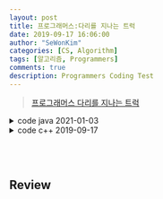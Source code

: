 ```yaml
---
layout: post
title: 프로그래머스:다리를 지나는 트럭
date: 2019-09-17 16:06:00
author: "SeWonKim"
categories: [CS, Algorithm]
tags: [알고리즘, Programmers]
comments: true
description: Programmers Coding Test
---
```


> [프로그래머스 다리를 지나는 트럭](https://programmers.co.kr/learn/courses/30/lessons/42583)


<details>
<summary>code java 2021-01-03</summary>
<div markdown="1">

```java
import java.util.*;

class Solution {
    public int solution(int bridge_length, int weight, int[] truck_weights) {
        int weight_sum = 0;
        int answer = 0;
        Queue<Integer> q = new LinkedList<Integer>();
        
        for(int t: truck_weights) {
            while (true) {
                if(q.isEmpty()) {
                    answer++;
                    q.add(t);
                    weight_sum += t;
                    break;
                }

                if (q.size() == bridge_length) {
                    weight_sum -= q.poll();
                }
                else {
                    if (weight_sum + t <= weight) {
                        q.add(t);
                        weight_sum += t;
                        answer++;
                        break;
                    }

                    q.add(0);
                    answer++;
                }
            }
        }
        return answer + bridge_length;
    }
}
```

</div>
</details>


<details>
<summary>code c++ 2019-09-17</summary>
<div markdown="1">

## Idea

1. 반복문을 돌기 전 트럭 하나를 큐에 넣는다. 큐는 현재 다리 위에 있는 트럭을 의미한다.
2. startTime 배열은 i번째 트럭이 다리에 올려진 시간을 기록한 배열이다.
3. 반복문을 시작한다. 다리 길이만큼 시간이 지나면 큐에서 트럭을 pop 하고, 다리를 지나간 트럭 개수 카운트 변수에 1을 더한다.
4. 반복문을 돌 때마다 현재 큐에 대기하고 있는 트럭을 추가할 수 있는지 없는지 확인하고, 조건을 만족하면 큐에 추가한다.
5. 대기 트럭을 전부 이동시키면 반복문을 종료하고, 시간을 return한다.



```cpp
#include <string>
#include <vector>
#include <queue>

using namespace std;

int solution(int bridge_length, int weight, vector<int> truck_weights) {
    int time = 1;
    vector<int> startTime (truck_weights.size(), 0);

    int count = 0;
    int index = 0;

    queue<int> q;
    q.push(index);
    startTime[index] = time;
    index++;

    while(count < truck_weights.size()){
        time++;
        int now = 0;

        // 트럭이 다리를 다 건넜는지 확인
        for(int i=0; i<q.size(); i++){
            if(bridge_length - (time - startTime[q.front()]) == 0){
                q.pop();
                count++;
            }
        }

        // 다리가 버틸 수 있는 중량인지 확인
        if(index < truck_weights.size()){
            queue<int> temp = q;
            while(!temp.empty()){
                now += truck_weights[temp.front()];
                temp.pop();
            }

            // 새 트럭을 추가할 수 있는지 확인
            if( now + truck_weights[index] <= weight){
                q.push(index);
                startTime[index] = time;
                index++;
            }
        }
    }
    return time;
}
```

## Review

드디어 이 문제를 통과했다...!

매 초 카운트 될 때마다 체크해야할 것

1. 다리를 지난 트럭 갯수
2. 현재 다리를 지나는 트럭이 다리에서 내릴 때가 됐는지
3. 새로 트럭을 추가할 수 있는지

이 체크해야할 것 3가지만 생각해서 구현하면 되는, 구현해 보면 어마무시하게 복잡하지 않은 문제였는데... 조금만 더 생각하면 풀릴 수 있는 문제를 대할 때 나는 참 게을러진다.

</div>
</details>

&nbsp;  
&nbsp;

## Review


&nbsp;  
&nbsp;




